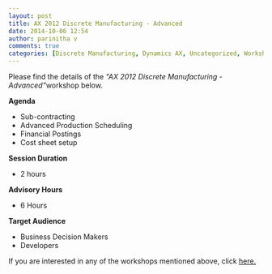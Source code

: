 ```yaml
---
layout: post
title: AX 2012 Discrete Manufacturing - Advanced
date: 2014-10-06 12:54
author: parinitha v
comments: true
categories: [Discrete Manufacturing, Dynamics AX, Uncategorized, Workshops]
---
```

Please find the details of the <i>"AX 2012 Discrete Manufacturing - Advanced&rdquo;</i>workshop below.

<strong>Agenda</strong>

<ul>
<li>Sub-contracting</li>
<li>Advanced Production Scheduling</li>
<li>Financial Postings</li>
<li>Cost sheet setup</li>
</ul>

<strong>Session Duration</strong>

<ul>
<li>2 hours</li>
</ul>

<strong>Advisory Hours</strong>

<ul>
<li>6 Hours</li>
</ul>

<strong>Target Audience</strong>

<ul>
<li>Business Decision Makers</li>
<li>Developers</li>
</ul>

If you are interested in any of the workshops mentioned above, click&nbsp;<a href="mailto:blog_ptsdynamics@microsoft.com?Subject=Dynamics%20AX%20Workshops%20-%20Registration&amp;Body=PLEASE%20FILL%20IN%20THE%20FOLLOWING%20DETAILS%0A%0AName%3A%0ACompany%20Name%3A%0APartner%20ID%3A%0AContact%20number%3A%0AEmail%20ID%3A%0AProducts%20interested%20in%3A%0ASessions%20interested%20in%3A">here.</a>
